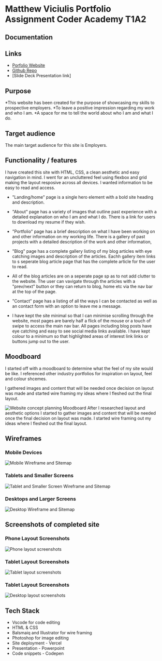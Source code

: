 # **Matthew Viciulis Portfolio Assignment Coder Academy T1A2**

## **Documentation**


## **Links**

- [Porfolio Website](https://portfolio-website-sigma-umber.vercel.app/index.html)
- [Github Repo](https://github.com/MattViciulis/portfolio-website)
- [Slide Deck Presentation link]

## **Purpose**
*This website has been created for the purpose of showcasing my skills to prospective employers.
*To leave a positive impression regarding my work and who I am.
*A space for me to tell the world about who I am and what I do.



## **Target audience**
The main target audience for this site is Employers.


## **Functionality / features**
I have created this site with HTML, CSS, a clean aesthetic and easy navigation in mind. I went for an uncluttered feel using flexbox and grid making the layout resposive across all devices. I wanted information to be easy to read and access.

* "Landing/home" page is a single hero element with a bold site heading and description. 

* "About" page has a variety of images that outline past experience with a detailed explanation on who I am and what I do. There is a link for users to download my resume if they wish.
  
* "Portfolio" page has a brief description on what I have been working on and other information on my working life. There is a gallery of past projects with a detailed description of the work and other information,
  
* "Blog" page has a complete gallery listing of my blog articles with eye catching images and description of the articles. Eachh gallery item links to s seperate blog article page that has the complete article for the user to read.
  
* All of the blog articles are on a seperate page sp as to not add clutter to the website. The user can vavigate through the articles with a "prev/next" button or they can return to blog, home etc via the nav bar at the top of the page.
  
* "Contact" page has a listing of all the ways I can be contacted as well as an contact form with an option to leave me a message. 
  
* I have kept the site minimal so that I can minimise scrolling through the website, most pages are barely half a flick of the mouse or a touch of swipe to access the main nav bar.
All pages including blog posts have eye catching and easy to see social media links available.
I have kept colour to a minimum so that highlighted areas of interest link links or buttons jump out to the user.



## **Moodboard**
I started off with a moodboard to determine what the feel of my site would be like. I referenced other industry portfolios for inspiration on layout, feel and colour shcemes.

I gathered images and content that will be needed once decision on layout was made and started wire framing my ideas where I fleshed out the final layout.

![Website concept planning Moodboard](./docs/PortfolioWebsiteMoodboard.jpg)
After I researched layout and aesthetic options I started to gather images and content that will be needed once the final decision on layout was made.
I started wire framing out my ideas where I fleshed out the final layout.
## **Wireframes**

### Mobile Devices

![Mobile Wireframe and Sitemap](./docs/PhoneMockupWireframe.jpg)

### Tablets and Smaller Screens
![Tablet and Smaller Screen Wireframe and Sitemap](./docs/TabletMockupWireframe.jpg)

### Desktops and Larger Screens

![Desktop Wireframe and Sitemap](./docs/DesktopMockupWireframe.jpg)

## **Screenshots of completed site**

### Phone Layout Screenshots

![Phone layout screenshots](./docs/Screenshots/Screenshot-phone-compiled.jpg)

### Tablet Layout Screenshots

![Tablet layout screenshots](./docs/Screenshots/Screenshot-tablet-compiled.jpg)

### Tablet Layout Screenshots

![Desktop layout screenshots](./docs/Screenshots/Screenshot-desktop-compiled.jpg)


## **Tech Stack**

* Vscode for code editing
* HTML & CSS
* Balsmaiq and Illustrator for wire framing
* Photoshop for image editing
* Site deployment - Vercel
* Presentation - Powerpoint
* Code snippets - Codepen
